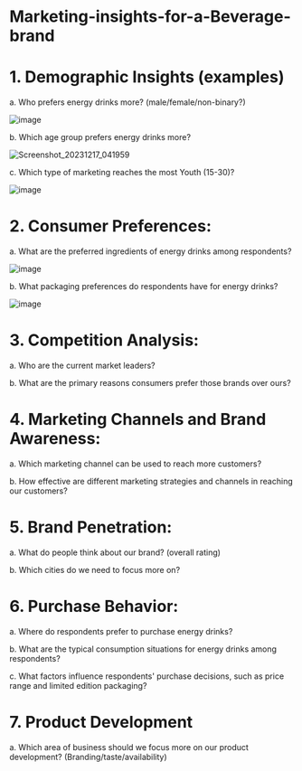 # Marketing-insights-for-a-Beverage-brand
# 1. Demographic Insights (examples)
a. Who prefers energy drinks more? (male/female/non-binary?)
  
  ![image](https://github.com/Raj-2002/Marketing-insights-for-a-Beverage-brand/assets/77609705/1dd2003f-162b-439e-af54-47abddb4fd8b)         
    
b. Which age group prefers energy drinks more?

  ![Screenshot_20231217_041959](https://github.com/Raj-2002/Marketing-insights-for-a-Beverage-brand/assets/77609705/070e12e0-4daa-4925-ae67-9f8240ccd0da)    
  
c. Which type of marketing reaches the most Youth (15-30)?    

     
  ![image](https://github.com/Raj-2002/Marketing-insights-for-a-Beverage-brand/assets/77609705/ec4a9b09-5881-42eb-9563-bc60fbbf46d3)     
  
  
# 2. Consumer Preferences:    
a. What are the preferred ingredients of energy drinks among respondents?     

  ![image](https://github.com/Raj-2002/Marketing-insights-for-a-Beverage-brand/assets/77609705/6b6eb60b-1c5c-4fcb-b198-068c0308c50b)     
    
b. What packaging preferences do respondents have for energy drinks?             

  ![image](https://github.com/Raj-2002/Marketing-insights-for-a-Beverage-brand/assets/77609705/1ace8623-2c64-46a3-bb9d-cf5fdf6dfa1d)       
  
# 3. Competition Analysis:
a. Who are the current market leaders?           

b. What are the primary reasons consumers prefer those brands over ours?            

# 4. Marketing Channels and Brand Awareness:        

a. Which marketing channel can be used to reach more customers?      

b. How effective are different marketing strategies and channels in reaching our customers?         

# 5. Brand Penetration:              

a. What do people think about our brand? (overall rating)              

b. Which cities do we need to focus more on?                 

# 6. Purchase Behavior:                 

a. Where do respondents prefer to purchase energy drinks?                

b. What are the typical consumption situations for energy drinks among respondents?                 

c. What factors influence respondents' purchase decisions, such as price range and limited edition packaging?                 

# 7. Product Development                    

a. Which area of business should we focus more on our product development? (Branding/taste/availability)                    

